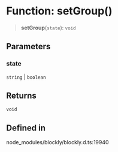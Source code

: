 # Function: setGroup()

> **setGroup**(`state`): `void`

## Parameters

### state

`string` | `boolean`

## Returns

`void`

## Defined in

node_modules/blockly/blockly.d.ts:19940
